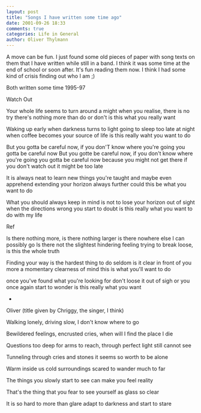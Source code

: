```yaml
---
layout: post
title: "Songs I have written some time ago"
date: 2001-09-26 18:33
comments: true
categories: Life in General
author: Oliver Thylmann
---
```



A move can be fun. I just found some old pieces of paper with song texts on them that I have written while still in a band. I think it was some time at the end of school or soon after. It's fun reading them now. I think I had some kind of crisis finding out who I am ;)





Both written some time 1995-97

Watch Out

Your whole life seems to turn around a might
when you realise, there is no try
there's nothing more than do or don't
is this what you really want

Waking up early when darkness turns to light
going to sleep too late at night
when coffee becomes your source of life
is this really waht you want to do

But you gotta be careful now, if you don'T know where you're going you gotta be careful now
But you gotte be careful now, if you don't know where you're going you gotta be careful now
because you might not get there
if you don't watch out it might be too late

It is always neat to learn new things
you're taught and maybe even apprehend
extending your horizon always further
could this be what you want to do

What you should always keep in mind is
not to lose your horizon out of sight
when the directions wrong you start to doubt
is this really what you want to do with my life

Ref

Is there nothing more, is there nothing larger
is there nowhere else I can possibly go
Is there not the slightest hindering feeling
trying to break loose, is this the whole truth

Finding your way is the hardest thing to do
seldom is it clear in front of you
more a momentary clearness of mind
this is what you'll want to do

once you've found what you're looking for
don't loose it out of sigh
or you once again start to wonder
is this really what you want

-

Oliver (title given by Chriggy, the singer, I think)

Walking lonely, driving slow,
I don't know where to go

Bewildered feelings, encrusted cries,
when will I find the place I die

Questions too deep for arms to reach,
through perfect light still cannot see

Tunneling through cries and stones
it seems so worth to be alone

Warm inside us cold surroundings
scared to wander much to far

The things you slowly start to see
can make you feel reality

That's the thing that you fear
to see yourself as glass so clear

It is so hard to more than glare
adapt to darkness and start to stare


